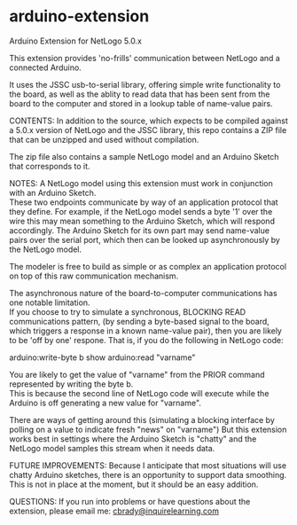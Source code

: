arduino-extension
=================

Arduino Extension for NetLogo 5.0.x

This extension provides 'no-frills' communication between NetLogo and a connected Arduino.  

It uses the JSSC usb-to-serial library, offering simple write functionality to the board, as well as the ablity to read 
data that has been sent from the board to the computer and stored in a lookup table of name-value pairs.

CONTENTS:
In addition to the source, which expects to be compiled against a 5.0.x version of NetLogo and the JSSC library, 
this repo contains a ZIP file that can be unzipped and used without compilation.

The zip file also contains a sample NetLogo model and an Arduino Sketch that corresponds to it.  



NOTES:
A NetLogo model using this extension must work in conjunction with an Arduino Sketch.  
These two endpoints communicate by way of an 
application protocol that they define.  For example, if the NetLogo model sends a byte '1' over the wire 
this may mean something to the Arduino Sketch, which will respond accordingly.  The Arduino Sketch for its own part
may send name-value pairs over the serial port, which then can be looked up asynchronously by the NetLogo model.

The modeler is free to build as simple or as complex an application protocol on top of this raw communication mechanism.

The asynchronous nature of the board-to-computer communications has one notable limitation.  
If you choose to try to simulate a synchronous, BLOCKING READ communications pattern,
(by sending a byte-based signal to the board, which triggers a response in a known name-value pair), then
you are likely to be 'off by one' respone.  That is, if you do the following in NetLogo code:

arduino:write-byte b
show arduino:read "varname"

You are likely to get the value of "varname" from the PRIOR command represented by writing the byte b.  
This is because the second line of NetLogo code will execute while the Arduino is off generating a new value for "varname".

There are ways of getting around this (simulating a blocking interface by polling on a value to indicate fresh "news" on "varname")
But this extension works best in settings where the Arduino Sketch is "chatty" and the NetLogo model samples this stream when it needs data.


FUTURE IMPROVEMENTS:
Because I anticipate that most situations will use chatty Arduino sketches, there is an opportunity to support
data smoothing.  This is not in place at the moment, but it should be an easy addition.


QUESTIONS:
If you run into problems or have questions about the extension, please email me: cbrady@inquirelearning.com


